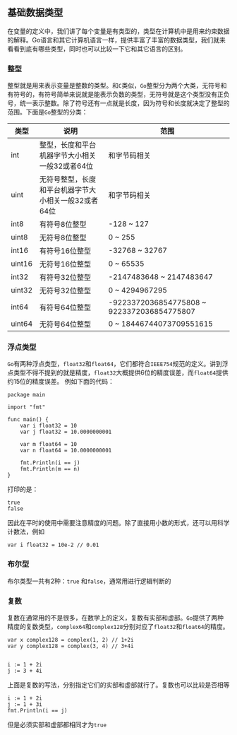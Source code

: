 ## 基础数据类型

在变量的定义中，我们讲了每个变量是有类型的，类型在计算机中是用来约束数据的解释。Go语言和其它计算机语言一样，提供丰富了丰富的数据类型，我们就来看看到底有哪些类型，同时也可以比较一下它和其它语言的区别。

### 整型
整型就是用来表示变量是整数的类型。和``C``类似，``Go``整型分为两个大类，无符号和有符号的，有符号简单来说就是能表示负数的类型，无符号就是这个类型没有正负号，统一表示整数。除了符号还有一点就是长度，因为符号和长度就决定了整型的范围。下面是``Go``整型的分类：

|类型|说明|范围|
|---|---|---|
|int|整型，长度和平台机器字节大小相关一般32或者64位|和字节码相关|
|uint|无符号整型，长度和平台机器字节大小相关一般32或者64位|和字节码相关|
|int8|有符号8位整型|-128 ~ 127|
|uint8|无符号8位整型|0 ~ 255|
|int16|有符号16位整型|-32768 ~ 32767|
|uint16|无符号16位整型|0 ~ 65535|
|int32|有符号32位整型|-2147483648 ~ 2147483647|
|uint32|无符号32位整型|0 ~ 4294967295|
|int64|有符号64位整型|-9223372036854775808 ~ 9223372036854775807|
|uint64|无符号64位整型|0 ~ 18446744073709551615|

### 浮点类型
``Go``有两种浮点类型，``float32``和``float64``，它们都符合``IEEE754``规范的定义。讲到浮点类型不得不提到的就是精度，``float32``大概提供6位的精度误差，而``float64``提供约15位的精度误差。
例如下面的代码：
```
package main

import "fmt"

func main() {
	var i float32 = 10
	var j float32 = 10.0000000001

    var m float64 = 10
	var n float64 = 10.0000000001

	fmt.Println(i == j)
    fmt.Println(m == n)
}
```
打印的是：
```
true
false
```
因此在平时的使用中需要注意精度的问题。除了直接用小数的形式，还可以用科学计数法，例如
```
var i float32 = 10e-2 // 0.01
```

### 布尔型
布尔类型一共有2种：``true`` 和``false``，通常用进行逻辑判断的

### 复数
复数在通常用的不是很多，在数学上的定义，复数有实部和虚部。``Go``提供了两种精度的复数类型，``complex64``和``complex128``分别对应了``float32``和``float64``的精度。

```
var x complex128 = complex(1, 2) // 1+2i
var y complex128 = complex(3, 4) // 3+4i


i := 1 + 2i
j := 3 + 4i
```
上面是复数的写法，分别指定它们的实部和虚部就行了。复数也可以比较是否相等
```
i := 1 + 2i
j := 1 + 3i
fmt.Println(i == j)
```
但是必须实部和虚部都相同才为``true``
